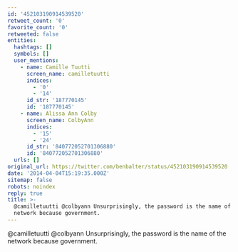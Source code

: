 ```yaml
---
id: '452103190914539520'
retweet_count: '0'
favorite_count: '0'
retweeted: false
entities:
  hashtags: []
  symbols: []
  user_mentions:
    - name: Camille Tuutti
      screen_name: camilletuutti
      indices:
        - '0'
        - '14'
      id_str: '187770145'
      id: '187770145'
    - name: Alissa Ann Colby
      screen_name: ColbyAnn
      indices:
        - '15'
        - '24'
      id_str: '840772052701306880'
      id: '840772052701306880'
  urls: []
original_url: https://twitter.com/benbalter/status/452103190914539520
date: '2014-04-04T15:19:35.000Z'
sitemap: false
robots: noindex
reply: true
title: >-
  @camilletuutti @colbyann Unsurprisingly, the password is the name of the
  network because government.
---
```


@camilletuutti @colbyann Unsurprisingly, the password is the name of the network because government.
